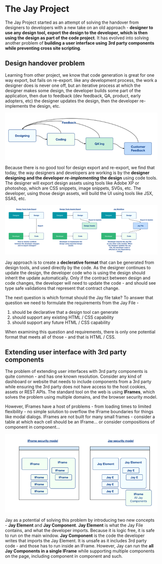 The Jay Project
===

The Jay Project started as an attempt of solving the handover from designers to developers with a new take on an old approach - 
**designer to use any design tool, export the design to the developer, which is then using the design as part of the code project**.
It has evolved into solving another problem of **building a user interface using 3rd party components while preventing cross site scripting**.

Design handover problem
--

Learning from other project, we know that code generation is great for one way export, but fails on re-export. like any 
development process, the work a designer does is never one off, but an iterative process at which the designer makes some design, 
the developer builds some part of the application, then due to feedback (dev feedback, QA, product, early adopters, etc) the designer
updates the design, then the developer re-implements the design, etc.

![iterative design and feedback](design-log/Into%20to%20Jay%201.png "iterative design and feedback")

Because there is no good tool for design export and re-export, we find that today, the way designers and developers are working 
is by the **designer designing and the developer *re-implementing* the design** using code tools. The designer will export design 
assets using tools like Adobe XP or photoshop, which are CSS snippets, image snippets, SVGs, etc. The developer, using those 
design assets, will build the UI using tools like JSX, SSAS, etc.

![Comparing Jay with known workflow](design-log/Into%20to%20Jay%202.png "Comparing Jay with known workflow")

Jay approach is to create a **declerative format** that can be generated from design tools, and used directly by the code.
As the designer continues to update the design, the developer code who is using the design should inherit the update automatically.
Only if the contract between design and code changes, the developer will need to update the code - and should see type safe validations 
that represent that contract change.

The next question is which format should the Jay file take? To answer that question we need to formulate the requirements from the Jay File - 

1. should be declarative that a design tool can generate
2. should support any existing HTML / CSS capability
3. should support any future HTML / CSS capability

When examining this question and requirements, there is only one potential format that meets all of those - and that is HTML / CSS.

Extending user interface with 3rd party components
--

The problem of extending user interfaces with 3rd party components is quite common - and has one known resolution.
Consider any kind of dashboard or website that needs to include components from a 3rd party while ensuring the 3rd party
does not have access to the host cookies, assets or REST APIs. The standard tool on the web is using **IFrames**, which 
solves the problem using multiple domains, and the browser security model.

However, IFrames have a host of problems - from loading times to limited flexibility - no simple solution to overflow the IFrame boundaries 
for things like modal dialogs. IFrames are not built for many small frames - consider a table at which each cell should be an IFrame... 
or consider compositions of component in component...

![IFrame vs Jay security model](design-log/Into%20to%20Jay%203.png "IFrame vs Jay security model")

Jay as a potential of solving this problem by introducing two new concepts - **Jay Element** and **Jay Component**. 
**Jay Element** is what the Jay File contains, and what the developer imports. Because it is logic free, it is safe to 
run on the main window. **Jay Component** is the code the developer writes that imports the Jay Element. It is unsafe as it includes 
3rd party code - and those has to run inside an IFrame. However, Jay can run the **all Jay Components in a single IFrame** while supporting
multiple components on the page, including component in component and such.


